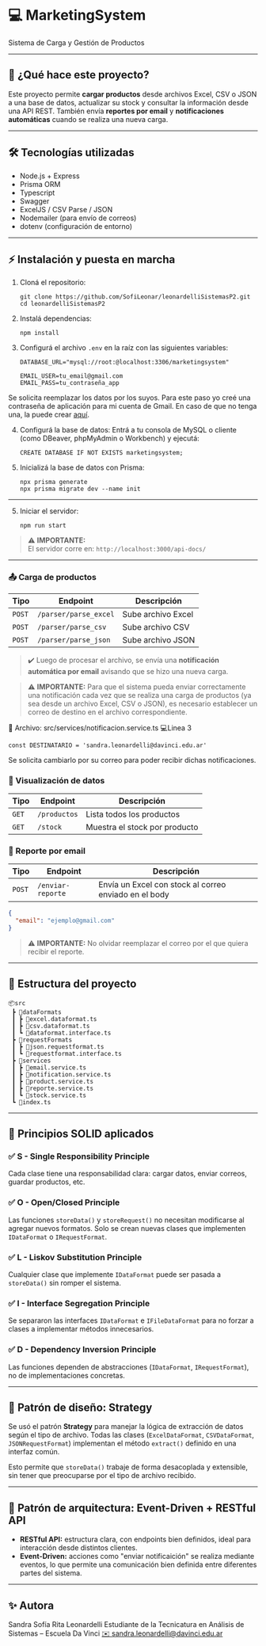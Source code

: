 # 💻 MarketingSystem

Sistema de Carga y Gestión de Productos

---

## 📝 ¿Qué hace este proyecto?

Este proyecto permite **cargar productos** desde archivos Excel, CSV o JSON a una base de datos, actualizar su stock y consultar la información desde una API REST. También envía **reportes por email** y **notificaciones automáticas** cuando se realiza una nueva carga.

---

## 🛠️ Tecnologías utilizadas

- Node.js + Express 
- Prisma ORM
- Typescript
- Swagger
- ExcelJS / CSV Parse / JSON
- Nodemailer (para envío de correos)
- dotenv (configuración de entorno)

---

## ⚡ Instalación y puesta en marcha

1. Cloná el repositorio:

    ```
    git clone https://github.com/SofiLeonar/leonardelliSistemasP2.git
    cd leonardelliSistemasP2
    ```

2. Instalá dependencias:

    ```
    npm install
    ```
3. Configurá el archivo `.env` en la raíz con las siguientes variables:

   ```
   DATABASE_URL="mysql://root:@localhost:3306/marketingsystem"

   EMAIL_USER=tu_email@gmail.com
   EMAIL_PASS=tu_contraseña_app
   ```
Se solicita reemplazar los datos por los suyos. Para este paso yo creé una contraseña de aplicación para mi cuenta de Gmail. En caso de que no tenga una, la puede crear [aquí](https://myaccount.google.com/apppasswords).

4. Configurá la base de datos:
Entrá a tu consola de MySQL o cliente (como DBeaver, phpMyAdmin o Workbench) y ejecutá:

    ```
    CREATE DATABASE IF NOT EXISTS marketingsystem;
    ```


5. Inicializá la base de datos con Prisma:

   ```
   npx prisma generate
   npx prisma migrate dev --name init
   ```

---

5. Iniciar el servidor:

    ```
    npm run start
    ```
> ⚠️ **IMPORTANTE:**  
> El servidor corre en: `http://localhost:3000/api-docs/`
---

### 📤 Carga de productos

| Tipo     | Endpoint                 | Descripción                          |
|----------|--------------------------|--------------------------------------|
| `POST`   | `/parser/parse_excel`    | Sube archivo Excel                  |
| `POST`   | `/parser/parse_csv`      | Sube archivo CSV                    |
| `POST`   | `/parser/parse_json`     | Sube archivo JSON                   |

> ✔️ Luego de procesar el archivo, se envía una **notificación automática por email** avisando que se hizo una nueva carga.

>⚠️ **IMPORTANTE:** 
>Para que el sistema pueda enviar correctamente una notificación cada vez que se realiza una carga de productos (ya sea desde un archivo Excel, CSV o JSON), es necesario establecer un correo de destino en el archivo correspondiente.

📍 Archivo: src/services/notificacion.service.ts
💻Linea 3

```
const DESTINATARIO = 'sandra.leonardelli@davinci.edu.ar'
```
Se solicita cambiarlo por su correo para poder recibir dichas notificaciones.


### 📄 Visualización de datos

| Tipo     | Endpoint            | Descripción                        |
|----------|---------------------|------------------------------------|
| `GET`    | `/productos`        | Lista todos los productos          |
| `GET`    | `/stock`            | Muestra el stock por producto      |

### 📧 Reporte por email

| Tipo     | Endpoint             | Descripción                                |
|----------|----------------------|--------------------------------------------|
| `POST`   | `/enviar-reporte`    | Envía un Excel con stock al correo enviado en el body |

```json
{
  "email": "ejemplo@gmail.com"
}
```
>⚠️ **IMPORTANTE:** 
>No olvidar reemplazar el correo por el que quiera recibir el reporte.

---

## 📁 Estructura del proyecto

```
📦src
 ┣ 📂dataFormats
 ┃ ┣ 📜excel.dataformat.ts
 ┃ ┣ 📜csv.dataformat.ts
 ┃ ┗ 📜dataformat.interface.ts
 ┣ 📂requestFormats
 ┃ ┣ 📜json.requestformat.ts
 ┃ ┗ 📜requestformat.interface.ts
 ┣ 📂services
 ┃ ┣ 📜email.service.ts
 ┃ ┣ 📜notification.service.ts
 ┃ ┣ 📜product.service.ts
 ┃ ┣ 📜reporte.service.ts
 ┃ ┗ 📜stock.service.ts
 ┗ 📜index.ts
```
---
## 🧠 Principios SOLID aplicados

### ✅ **S - Single Responsibility Principle**
Cada clase tiene una responsabilidad clara: cargar datos, enviar correos, guardar productos, etc.

### ✅ **O - Open/Closed Principle**
Las funciones `storeData()` y `storeRequest()` no necesitan modificarse al agregar nuevos formatos. Solo se crean nuevas clases que implementen `IDataFormat` o `IRequestFormat`.

### ✅ **L - Liskov Substitution Principle**
Cualquier clase que implemente `IDataFormat` puede ser pasada a `storeData()` sin romper el sistema.

### ✅ **I - Interface Segregation Principle**
Se separaron las interfaces `IDataFormat` e `IFileDataFormat` para no forzar a clases a implementar métodos innecesarios.

### ✅ **D - Dependency Inversion Principle**
Las funciones dependen de abstracciones (`IDataFormat`, `IRequestFormat`), no de implementaciones concretas.

---

## 🎯 Patrón de diseño: Strategy

Se usó el patrón **Strategy** para manejar la lógica de extracción de datos según el tipo de archivo. Todas las clases (`ExcelDataFormat`, `CSVDataFormat`, `JSONRequestFormat`) implementan el método `extract()` definido en una interfaz común.

Esto permite que `storeData()` trabaje de forma desacoplada y extensible, sin tener que preocuparse por el tipo de archivo recibido.

---

## 🧱 Patrón de arquitectura: Event-Driven + RESTful API

- **RESTful API:** estructura clara, con endpoints bien definidos, ideal para interacción desde distintos clientes.
- **Event-Driven:** acciones como "enviar notificaición" se realiza mediante eventos, lo que permite una comunicación bien definida entre diferentes partes del sistema.

---

 ## ✨ Autora
Sandra Sofía Rita Leonardelli
Estudiante de la Tecnicatura en Análisis de Sistemas – Escuela Da Vinci
[✉️ sandra.leonardelli@davinci.edu.ar](mailto:sandra.leonardelli@davinci.edu.ar)
